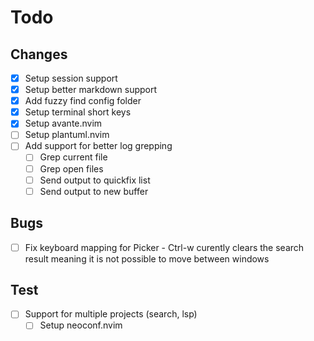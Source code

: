 # Todo

## Changes

- [x] Setup session support
- [x] Setup better markdown support
- [x] Add fuzzy find config folder
- [x] Setup terminal short keys
- [x] Setup avante.nvim
- [ ] Setup plantuml.nvim
- [ ] Add support for better log grepping
  - [ ] Grep current file
  - [ ] Grep open files
  - [ ] Send output to quickfix list
  - [ ] Send output to new buffer

## Bugs

- [ ] Fix keyboard mapping for Picker - Ctrl-w curently clears the search result meaning it is not possible to move between windows

## Test

- [ ] Support for multiple projects (search, lsp)
  - [ ] Setup neoconf.nvim
